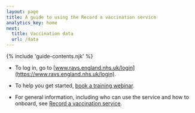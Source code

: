 ```yaml
---
layout: page
title: A guide to using the Record a vaccination service
analytics_key: home
next:
  title: Vaccination data
  url: /data
---
```


{% include 'guide-contents.njk' %}

- To log in, go to [www.ravs.england.nhs.uk/login](https://www.ravs.england.nhs.uk/login).
  
- To help you get started, [book a training webinar](https://outlook.office365.com/book/agemAppsTrainingRAVSTrainingRAVS@nhs.onmicrosoft.com/).

- For general information, including who can use the service and how to onboard, see [Record a vaccination service](https://digital.nhs.uk/services/vaccinations-point-of-care/record-a-vaccination-service).



